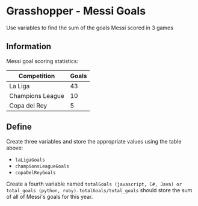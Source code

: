 # Grasshopper - Messi Goals

Use variables to find the sum of the goals Messi scored in 3 games

## Information

Messi goal scoring statistics:

Competition | Goals
-----|------
La Liga | 43
Champions League | 10
Copa del Rey | 5

## Define

Create three variables and store the appropriate values using the table above:
  - `laLigaGoals`  
  - `championsLeagueGoals`
  - `copaDelReyGoals`

Create a fourth variable named `totalGoals (javascript, C#, Java) or total_goals (python, ruby)`. `totalGoals/total_goals` should store the sum of all
of Messi's goals for this year.
